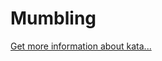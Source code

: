 Mumbling
=
[Get more information about kata...](https://www.codewars.com//kata/5667e8f4e3f572a8f2000039)